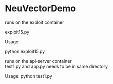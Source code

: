 # NeuVectorDemo


runs on the exploit container

exploit15.py

Usage:

python exploit15.py <username> <password> <ip address of a controller>
  
  
runs on the api-server container  
test1.py and app.py needs to be in same directory


Usage:
python test1.py <username> <password> <ip address of a controller>

